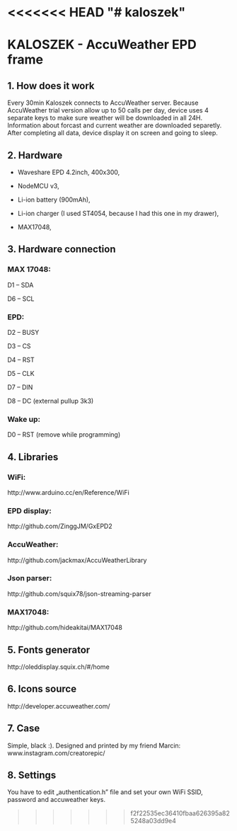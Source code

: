 <<<<<<< HEAD
"# kaloszek" 
=======
<H1>KALOSZEK - AccuWeather EPD frame</H1> 

<H2>1.	How does it work</H2>
Every 30min Kaloszek connects to AccuWeather server. Because AccuWeather trial version allow up to 50 calls per day, device uses 4 separate keys to make sure weather will be downloaded in all 24H. Information about forcast and current weather are downloaded separetly. After completing all data, device display it on screen and going to sleep.

<H2>2.	Hardware </H2>


- Waveshare EPD  4.2inch, 400x300,


- NodeMCU v3,


- Li-ion battery (900mAh),


- Li-ion charger (I used ST4054, because I had this one in my drawer),


- MAX17048,



<H2>3.	Hardware connection </H2>

<H3>MAX 17048:</H3>

D1 – SDA

D6 – SCL

<H3>EPD:</H3>

D2 – BUSY

D3 – CS

D4 – RST

D5 – CLK

D7 – DIN

D8 – DC (external pullup 3k3)

<H3>Wake up:</H3>

D0 – RST (remove while programming)

 
 
<H2>4.	Libraries</H2>
<H3>  WiFi:</H3>
http://www.arduino.cc/en/Reference/WiFi
<H3>  EPD display:</H3>
http://github.com/ZinggJM/GxEPD2
<H3>  AccuWeather:</H3>
http://github.com/jackmax/AccuWeatherLibrary
<H3>  Json parser:</H3>
http://github.com/squix78/json-streaming-parser
<H3>  MAX17048:</H3>
http://github.com/hideakitai/MAX17048

 
 
<H2>5.	Fonts generator</H2>
http://oleddisplay.squix.ch/#/home

 
 
<H2>6.	Icons source</H2>
http://developer.accuweather.com/

 
 
<H2>7.	Case</H2>
Simple, black :). Designed and printed by my friend Marcin:
www.instagram.com/creatorepic/

 
 
<H2>8.	Settings</H2>

You have to edit „authentication.h” file and set your own WiFi SSID, password and accuweather keys. 

>>>>>>> f2f22535ec36410fbaa626395a825248a03dd9e4
